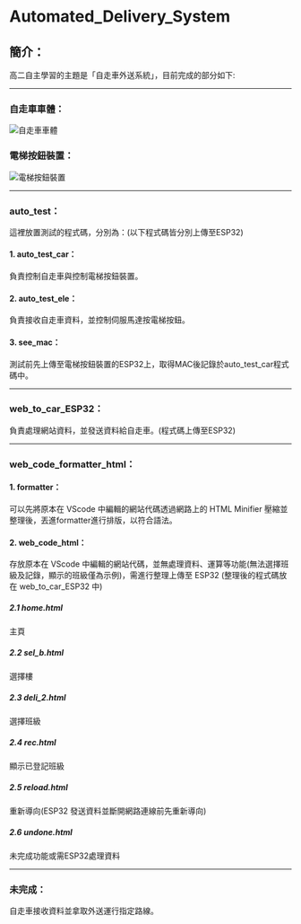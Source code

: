 # Automated_Delivery_System

## 簡介：
高二自主學習的主題是「自走車外送系統」，目前完成的部分如下:

---

### 自走車車體：
![自走車車體](https://github.com/pomelo-is-me/Automated_Delivery_System/assets/166627701/e4b78c03-da60-43e7-b7cc-e16598e24da9)


### 電梯按鈕裝置：
![電梯按鈕裝置](https://github.com/pomelo-is-me/Automated_Delivery_System/assets/166627701/82e34bab-416a-4a76-a79b-1ba017458c01)


---

### auto_test：
這裡放置測試的程式碼，分別為：(以下程式碼皆分別上傳至ESP32)
#### 1. auto_test_car：
負責控制自走車與控制電梯按鈕裝置。
#### 2. auto_test_ele：
負責接收自走車資料，並控制伺服馬達按電梯按鈕。
#### 3. see_mac：
測試前先上傳至電梯按鈕裝置的ESP32上，取得MAC後記錄於auto_test_car程式碼中。

---

### web_to_car_ESP32：
負責處理網站資料，並發送資料給自走車。(程式碼上傳至ESP32)

---

### web_code_formatter_html：
#### 1. formatter：
可以先將原本在 VScode 中編輯的網站代碼透過網路上的 HTML Minifier 壓縮並整理後，丟進formatter進行排版，以符合語法。
#### 2. web_code_html：
存放原本在 VScode 中編輯的網站代碼，並無處理資料、運算等功能(無法選擇班級及記錄，顯示的班級僅為示例)，需進行整理上傳至 ESP32 (整理後的程式碼放在 web_to_car_ESP32 中)
##### 2.1 home.html
主頁
##### 2.2 sel_b.html
選擇樓
##### 2.3 deli_2.html
選擇班級
##### 2.4 rec.html
顯示已登記班級
##### 2.5 reload.html
重新導向(ESP32 發送資料並斷開網路連線前先重新導向)
##### 2.6 undone.html
未完成功能或需ESP32處理資料

---

### 未完成：
自走車接收資料並拿取外送運行指定路線。
